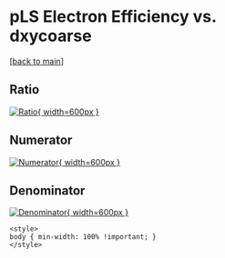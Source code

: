# pLS Electron Efficiency vs. dxycoarse

[[back to main](./)]



## Ratio

[![Ratio](../mtv/var/pLS_11_eff_dxycoarse.png){ width=600px }](../mtv/var/pLS_11_eff_dxycoarse.pdf)

## Numerator

[![Numerator](../mtv/num/pLS_11_eff_dxycoarse_num.png){ width=600px }](../mtv/num/pLS_11_eff_dxycoarse_num.pdf)

## Denominator

[![Denominator](../mtv/den/pLS_11_eff_dxycoarse_den.png){ width=600px }](../mtv/den/pLS_11_eff_dxycoarse_den.pdf)


``` {=html}
<style>
body { min-width: 100% !important; }
</style>
```
